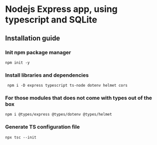 # Nodejs Express app, using typescript and SQLite

## Installation guide

### Init npm package manager
``` npm init -y ```
### Install libraries and dependencies
``` npm i -D express typescript ts-node dotenv helmet cors```

### For those modules that does not come with types out of the box
``` npm i @types/express @types/dotenv @types/helmet ```

### Generate TS configuration file
``` npx tsc --init ```

